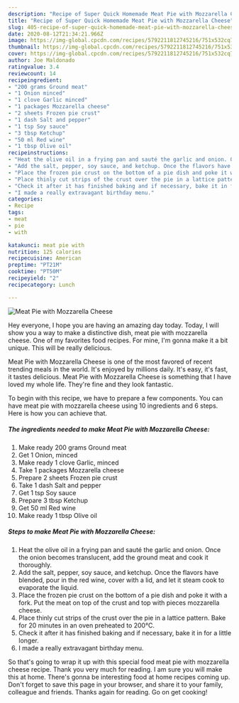 ```yaml
---
description: "Recipe of Super Quick Homemade Meat Pie with Mozzarella Cheese"
title: "Recipe of Super Quick Homemade Meat Pie with Mozzarella Cheese"
slug: 405-recipe-of-super-quick-homemade-meat-pie-with-mozzarella-cheese
date: 2020-08-12T21:34:21.966Z
image: https://img-global.cpcdn.com/recipes/5792211812745216/751x532cq70/meat-pie-with-mozzarella-cheese-recipe-main-photo.jpg
thumbnail: https://img-global.cpcdn.com/recipes/5792211812745216/751x532cq70/meat-pie-with-mozzarella-cheese-recipe-main-photo.jpg
cover: https://img-global.cpcdn.com/recipes/5792211812745216/751x532cq70/meat-pie-with-mozzarella-cheese-recipe-main-photo.jpg
author: Joe Maldonado
ratingvalue: 3.4
reviewcount: 14
recipeingredient:
- "200 grams Ground meat"
- "1 Onion minced"
- "1 clove Garlic minced"
- "1 packages Mozzarella cheese"
- "2 sheets Frozen pie crust"
- "1 dash Salt and pepper"
- "1 tsp Soy sauce"
- "3 tbsp Ketchup"
- "50 ml Red wine"
- "1 tbsp Olive oil"
recipeinstructions:
- "Heat the olive oil in a frying pan and sauté the garlic and onion. Once the onion becomes translucent, add the ground meat and cook it thoroughly."
- "Add the salt, pepper, soy sauce, and ketchup. Once the flavors have blended, pour in the red wine, cover with a lid, and let it steam cook to evaporate the liquid."
- "Place the frozen pie crust on the bottom of a pie dish and poke it with a fork. Put the meat on top of the crust and top with pieces mozzarella cheese."
- "Place thinly cut strips of the crust over the pie in a lattice pattern. Bake for 20 minutes in an oven preheated to 200℃."
- "Check it after it has finished baking and if necessary, bake it in for a little longer."
- "I made a really extravagant birthday menu."
categories:
- Recipe
tags:
- meat
- pie
- with

katakunci: meat pie with 
nutrition: 125 calories
recipecuisine: American
preptime: "PT21M"
cooktime: "PT50M"
recipeyield: "2"
recipecategory: Lunch

---
```



![Meat Pie with Mozzarella Cheese](https://img-global.cpcdn.com/recipes/5792211812745216/751x532cq70/meat-pie-with-mozzarella-cheese-recipe-main-photo.jpg)

Hey everyone, I hope you are having an amazing day today. Today, I will show you a way to make a distinctive dish, meat pie with mozzarella cheese. One of my favorites food recipes. For mine, I'm gonna make it a bit unique. This will be really delicious.

Meat Pie with Mozzarella Cheese is one of the most favored of recent trending meals in the world. It's enjoyed by millions daily. It's easy, it's fast, it tastes delicious. Meat Pie with Mozzarella Cheese is something that I have loved my whole life. They're fine and they look fantastic.




To begin with this recipe, we have to prepare a few components. You can have meat pie with mozzarella cheese using 10 ingredients and 6 steps. Here is how you can achieve that.

<!--inarticleads1-->

##### The ingredients needed to make Meat Pie with Mozzarella Cheese:

1. Make ready 200 grams Ground meat
1. Get 1 Onion, minced
1. Make ready 1 clove Garlic, minced
1. Take 1 packages Mozzarella cheese
1. Prepare 2 sheets Frozen pie crust
1. Take 1 dash Salt and pepper
1. Get 1 tsp Soy sauce
1. Prepare 3 tbsp Ketchup
1. Get 50 ml Red wine
1. Make ready 1 tbsp Olive oil




<!--inarticleads2-->

##### Steps to make Meat Pie with Mozzarella Cheese:

1. Heat the olive oil in a frying pan and sauté the garlic and onion. Once the onion becomes translucent, add the ground meat and cook it thoroughly.
1. Add the salt, pepper, soy sauce, and ketchup. Once the flavors have blended, pour in the red wine, cover with a lid, and let it steam cook to evaporate the liquid.
1. Place the frozen pie crust on the bottom of a pie dish and poke it with a fork. Put the meat on top of the crust and top with pieces mozzarella cheese.
1. Place thinly cut strips of the crust over the pie in a lattice pattern. Bake for 20 minutes in an oven preheated to 200℃.
1. Check it after it has finished baking and if necessary, bake it in for a little longer.
1. I made a really extravagant birthday menu.




So that's going to wrap it up with this special food meat pie with mozzarella cheese recipe. Thank you very much for reading. I am sure you will make this at home. There's gonna be interesting food at home recipes coming up. Don't forget to save this page in your browser, and share it to your family, colleague and friends. Thanks again for reading. Go on get cooking!
